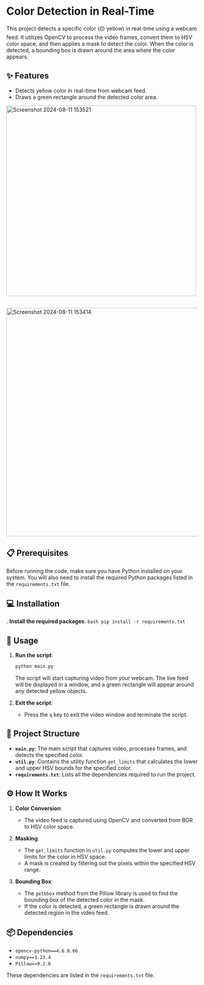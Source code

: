 #  Color Detection in Real-Time

This project detects a specific color (🟡 yellow) in real-time using a webcam feed. It utilizes OpenCV to process the video frames, convert them to HSV color space, and then applies a mask to detect the color. When the color is detected, a bounding box is drawn around the area where the color appears.

## ✨ Features
-  Detects yellow color in real-time from webcam feed.
-  Draws a green rectangle around the detected color area.

<img width="500" alt="Screenshot 2024-08-11 153521" src="https://github.com/user-attachments/assets/86373f76-7b17-443f-b702-7fd564e62d1e"> <br>
<br>

<img width="600" alt="Screenshot 2024-08-11 153414" src="https://github.com/user-attachments/assets/18532a8e-01f4-4f89-a341-3ec0d5440d1a">

## 📋 Prerequisites

Before running the code, make sure you have Python installed on your system. You will also need to install the required Python packages listed in the `requirements.txt` file.

## 💻 Installation

. **Install the required packages**:
    ```bash
    pip install -r requirements.txt
    ```

## 🚀 Usage

1. **Run the script**:
    ```bash
    python main.py
    ```
   
   The script will start capturing video from your webcam. The live feed will be displayed in a window, and a green rectangle will appear around any detected yellow objects.

2. **Exit the script**:
   - Press the `q` key to exit the video window and terminate the script.

## 📂 Project Structure

- **`main.py`**: The main script that captures video, processes frames, and detects the specified color.
- **`util.py`**: Contains the utility function `get_limits` that calculates the lower and upper HSV bounds for the specified color.
- **`requirements.txt`**: Lists all the dependencies required to run the project.

## ⚙️ How It Works

1. **Color Conversion**:
   - The video feed is captured using OpenCV and converted from BGR to HSV color space.

2. **Masking**:
   - The `get_limits` function in `util.py` computes the lower and upper limits for the color in HSV space.
   - A mask is created by filtering out the pixels within the specified HSV range.

3. **Bounding Box**:
   - The `getbbox` method from the Pillow library is used to find the bounding box of the detected color in the mask.
   - If the color is detected, a green rectangle is drawn around the detected region in the video feed.

## 📦 Dependencies

- `opencv-python==4.6.0.66`
- `numpy==1.23.4`
- `Pillow==9.2.0`

These dependencies are listed in the `requirements.txt` file.













